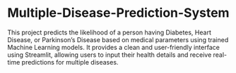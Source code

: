 # Multiple-Disease-Prediction-System
This project predicts the likelihood of a person having Diabetes, Heart Disease, or Parkinson’s Disease based on medical parameters using trained Machine Learning models. It provides a clean and user-friendly interface using Streamlit, allowing users to input their health details and receive real-time predictions for multiple diseases.
